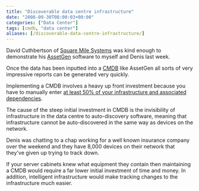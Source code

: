 ```yaml
---
title: "Discoverable data centre infrastructure"
date: "2008-09-30T08:00:03+00:00"
categories: ["Data Center"]
tags: [cmdb, "data center"]
aliases: [/discoverable-data-centre-infrastructure/]
---
```


David Cuthbertson of [Square Mile Systems](http://www.squaremilesystems.com/) was kind enough to demonstrate his [AssetGen](http://www.squaremilesystems.com/p_assetgensysmap.html) software to myself and Denis last week.

Once the data has been inputted into a [CMDB](https://en.wikipedia.org/wiki/CMDB) like AssetGen all sorts of very impressive reports can be generated very quickly.

Implementing a CMDB involves a heavy up front investment because you have to manually enter [at least 50% of your infrastructure and associated dependencies](http://servicecatalogs.typepad.com/servicecatalogs/2006/04/what_is_the_rel_1.html).

The cause of the steep initial investment in CMDB is the invisibility of infrastructure in the data centre to auto-discovery software, meaning that infrastructure cannot be auto-discovered in the same way as devices on the network.

Denis was chatting to a chap working for a well known insurance company over the weekend and they have 8,000 devices on their network that they've given up trying to track down.

If your server cabinets knew what equipment they contain then maintaining a CMDB would require a far lower initial investment of time and money. In addition, intelligent infrastructure would make tracking changes to the infrastructure much easier.
